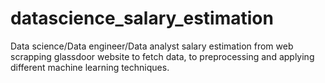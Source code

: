 # datascience_salary_estimation
Data science/Data engineer/Data analyst salary estimation from web scrapping glassdoor website to fetch data, to preprocessing and applying different machine learning techniques.
